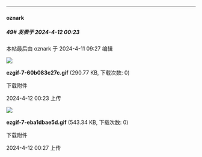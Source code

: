 ﻿
*****

####  oznark  
##### 49#       发表于 2024-4-12 00:23

 本帖最后由 oznark 于 2024-4-11 09:27 编辑 

<img src="https://img.saraba1st.com/forum/202404/11/092351n31836vubbri86b1.gif" referrerpolicy="no-referrer">

<strong>ezgif-7-60b083c27c.gif</strong> (290.77 KB, 下载次数: 0)

下载附件

2024-4-12 00:23 上传

<img src="https://img.saraba1st.com/forum/202404/11/092704cnpz6ocbb2h6dhcf.gif" referrerpolicy="no-referrer">

<strong>ezgif-7-eba1dbae5d.gif</strong> (543.34 KB, 下载次数: 0)

下载附件

2024-4-12 00:27 上传

